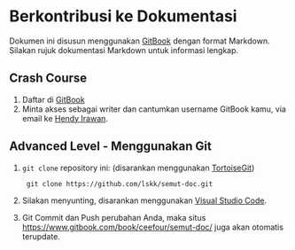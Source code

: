 # Berkontribusi ke Dokumentasi

Dokumen ini disusun menggunakan [GitBook](http://www.gitbook.com/) dengan format Markdown. Silakan rujuk dokumentasi Markdown untuk informasi lengkap.

## Crash Course

1. Daftar di [GitBook](http://www.gitbook.com/)
2. Minta akses sebagai writer dan cantumkan username GitBook kamu, via email ke [Hendy Irawan](mailto:hendy@hendyirawan.com).

## Advanced Level - Menggunakan Git

1. `git clone` repository ini: (disarankan menggunakan [TortoiseGit](https://tortoisegit.org/))

        git clone https://github.com/lskk/semut-doc.git

2. Silakan menyunting, disarankan menggunakan [Visual Studio Code](https://code.visualstudio.com/).
3. Git Commit dan Push perubahan Anda, maka situs https://www.gitbook.com/book/ceefour/semut-doc/ juga akan otomatis terupdate.
